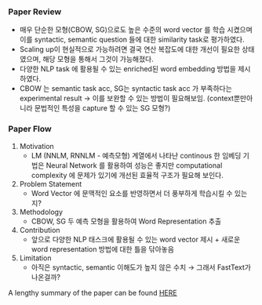 ### Paper Review
- 매우 단순한 모형(CBOW, SG)으로도 높은 수준의 word vector 를 학습 시켰으며 이를 syntactic, semantic question 들에 대한 similarity task로 평가하였다.
- Scaling up이 현실적으로 가능하려면 결국 연산 복잡도에 대한 개선이 필요한 상태였으며, 해당 모형을 통해서 그것이 가능해졌다.
- 다양한 NLP task 에 활용될 수 있는 enriched된 word embedding 방법을 제시하였다.
- CBOW 는 semantic task acc, SG는 syntactic task acc 가 부족하다는 experimental result
  ->  이를 보완할 수 있는 방법이 필요해보임. (context뿐만아니라 문법적인 특성을 capture 할 수 있는 SG 모형?)


### Paper Flow 
1. Motivation
    - LM (NNLM, RNNLM - 예측모형) 계열에서 나타난 continous 한 임베딩 기법은 Neural Network 를 활용하여 성능은 좋지만 computational complexity 에 문제가 있기에 개선된 효율적 구조가 필요해 보인다.
2. Problem Statement
    - Word Vector 에 문맥적인 요소를 반영하면서 더 풍부하게 학습시킬 수 있는지?
3. Methodology
    - CBOW, SG 두 예측 모형을 활용하여 Word Representation 추출
4. Contribution
    - 앞으로 다양한 NLP 태스크에 활용될 수 있는 word vector 제시 + 새로운 word representation 방법에 대한 틀을 닦아놓음
5. Limitation
    - 아직은 syntactic, semantic 이해도가 높지 않은 수치 → 그래서 FastText가 나온걸까?


A lengthy summary of the paper can be found [HERE](https://nlee208.notion.site/Efficient-Estimation-of-Word-Representations-in-Vector-Space-13-dfca5c8c40f7482e812abdf70e3597f5)


